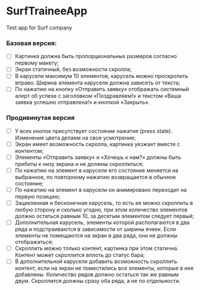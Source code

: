 # SurfTraineeApp
Test app for Surf company

### Базовая версия:
- [ ] Картинка должна быть пропорциональных размеров согласно первому макету;
- [ ] Экран статичный, без возможности скролла;
- [ ] В карусели максимум 10 элементов, карусель можно проскролить вправо. Ширина элемента карусели должна зависеть от текста;
- [ ] По нажатию на кнопку «Отправить заявку» отображать системный алерт об успехе с заголовком «Поздравляем!» и текстом «Ваша заявка успешно отправлена!» и кнопкой «Закрыть».

### Продивинутая версия
- [ ] У всех кнопок присутствует состояние нажатия (press state). Изменение цвета делаем на свое усмотрение;
- [ ] Экран имеет возможность скролла, картинка уезжает вместе с контентом;
- [ ] Элементы «Отправить заявку» и «Хочешь к нам?» должны быть прибиты к низу экрана и не должны скроллиться;
- [ ] По нажатию на элемент в карусели его состояние меняется на выбранное, по повторному нажатию возвращается в обычное состояние;
- [ ] По нажатию на элемент в карусели он анимировано переходит на первую позицию;
- [ ] Зацикленная и бесконечная карусель, то есть ее можно скроллить в любую сторону и сколько угодно, при этом количество элементов должно остаться равным 10, за десятым элементом следует первый;
- [ ] Дополнительная карусель, элементы которой располагаются в два ряда и подстраиваются в зависимости от ширины ячеек. Если элементы не помещаются на экран в два ряда, они не должны отображаться;
- [ ] Скроллить можно только контент, картинка при этом статична. Контент может скроллится вплоть до статус бара;
- [ ] В дополнительной карусели добавить возможность скроллить контент, если на экран не поместились все элементы, которые в нее добавлены. Количество рядов должно остаться так же равным двум. Скроллится должны сразу оба ряда, а не по отдельности.
